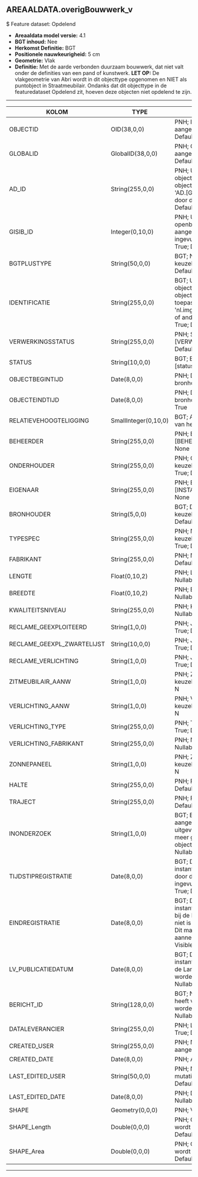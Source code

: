 ## AREAALDATA.overigBouwwerk_v

$ Feature dataset: Opdelend


* __Areaaldata model versie:__ 4.1
* __BGT inhoud:__ Nee
* __Herkomst Definitie:__ BGT
* __Positionele nauwkeurigheid:__ 5 cm
* __Geometrie:__ Vlak
* __Definitie:__ Met de aarde verbonden duurzaam bouwwerk, dat niet valt onder de definities van een pand of kunstwerk. __LET OP:__ De vlakgeometrie van Abri wordt in dit objecttype opgenomen en NIET als puntobject in Straatmeubilair. Ondanks dat dit objecttype in de featuredataset Opdelend zit, hoeven deze objecten niet opdelend te zijn.

***

|KOLOM                              |TYPE          	           |DEFINITIE|
|------                          	|----          	           |-----    |
|OBJECTID                           |OID(38,0,0)               |PNH; Intern ArcGIS Identificatienummer, aangemaakt door ArcGIS; Nullable: False; Default: None|
|GLOBALID                           |GlobalID(38,0,0)          |PNH; Global Unique Identifier,  aangemaakt door ArcGIS; Nullable: False; Default: None|
|AD_ID                              |String(255,0,0)           |PNH; Uniek identificatienummer voor het object dat onveranderlijk is zolang het object bestaat in Areaaldata: in format 'AD.[GUID]'. Dit moet worden ingevuld door de aannemer; Nullable: False; Default: None|
|GISIB_ID                           |Integer(0,10,0)           |PNH; Uniek Identificatienummer beheer openbare ruimte (GISIB), wordt aangemaakt in GISIB en mag niet worden ingevuld door de aannemer; Nullable: True; Default: None|
|BGTPLUSTYPE                        |String(50,0,0)            |BGT; Nadere type omschrijving in de BGT; keuzelijst [typeOBWVlak]; Nullable: False; Default: None|
|IDENTIFICATIE                      |String(255,0,0)           |BGT; Uniek identificatienummer voor het object dat onveranderlijk is zolang het object bestaat: bevat indien van toepassing BGT/IMKL ID in format 'nl.imgeo/imkl.bronhouderscode.LokaalID' of anders: '00000'.LokaalID; Nullable: True; Default: None|
|VERWERKINGSSTATUS                  |String(255,0,0)           |PNH; Status van de gegevens; keuzelijst [VERWERKINGSSTATUS]; Nullable: False; Default: Nieuw|
|STATUS                             |String(10,0,0)            |BGT; BGT status van het object; keuzelijst [status]; Nullable: False; Default: bestaand|
|OBJECTBEGINTIJD                    |Date(8,0,0)               |PNH; Datum waarop het object bij de bronhouder is ontstaan; Nullable: True|
|OBJECTEINDTIJD                     |Date(8,0,0)               |PNH; Datum waarop het object bij de bronhouder niet meer geldig is; Nullable: True|
|RELATIEVEHOOGTELIGGING             |SmallInteger(0,10,0)      |BGT; Aanduiding voor de relatieve hoogte van het object; Nullable: False; Default: 0|
|BEHEERDER                          |String(255,0,0)           |PNH; Beheerder van het object; keuzelijst [BEHEERDER]; Nullable: True; Default: None|
|ONDERHOUDER                        |String(255,0,0)           |PNH; Onderhouder van het object; keuzelijst [ONDERHOUDER]; Nullable: True; Default: None|
|EIGENAAR                           |String(255,0,0)           |PNH; Eigenaar van het object; keuzelijst [INSTANTIE]; Nullable: True; Default: None|
|BRONHOUDER                         |String(5,0,0)             |BGT; De bronhoudercode van het object; keuzelijst [bronhouder]; Nullable: False; Default: None|
|TYPESPEC                           |String(255,0,0)           |PNH; Nadere typering van het object; keuzelijst [typeSpecOBWVlak]; Nullable: True; Default: None|
|FABRIKANT                          |String(255,0,0)           |PNH; Naam vd Fabrikant; Nullable: True; Default: None|
|LENGTE                             |Float(0,10,2)             |PNH; Lengte in Meters, 2 decimalen; Nullable: True|
|BREEDTE                            |Float(0,10,2)             |PNH; Breedte in Meters, 2 decimalen; Nullable: True|
|KWALITEITSNIVEAU                   |String(255,0,0)           |PNH; Kwaliteitsniveau [ONDERHOUDER]; Nullable: True; Default: None|
|RECLAME_GEEXPLOITEERD              |String(1,0,0)             |PNH; Ja/Nee; keuzelijst [jaNee]; Nullable: True; Default: N|
|RECLAME_GEEXPL_ZWARTELIJST         |String(10,0,0)            |PNH; Ja/Nee; keuzelijst [jaNee]; Nullable: True; Default: N|
|RECLAME_VERLICHTING                |String(1,0,0)             |PNH; Ja/Nee; keuzelijst [jaNee]; Nullable: True; Default: N|
|ZITMEUBILAIR_AANW                  |String(1,0,0)             |PNH; Zitmeubilair aanwezig Ja/Nee; keuzelijst [jaNee]; Nullable: True; Default: N|
|VERLICHTING_AANW                   |String(1,0,0)             |PNH; Verlichting aanwezig Ja/Nee; keuzelijst [jaNee]; Nullable: True; Default: N|
|VERLICHTING_TYPE                   |String(255,0,0)           |PNH; Type verlichting (led/../); Nullable: True; Default: None|
|VERLICHTING_FABRIKANT              |String(255,0,0)           |PNH; Naam van de verlichtingsfabrikant; Nullable: True; Default: None|
|ZONNEPANEEL                        |String(1,0,0)             |PNH; Zonnepaneel aanwezig Ja/Nee; keuzelijst [jaNee]; Nullable: True; Default: N|
|HALTE                              |String(255,0,0)           |PNH; FK naar halte_v; Nullable: True; Default: None|
|TRAJECT                            |String(255,0,0)           |PNH; FK naar traject_v; Nullable: True; Default: None|
|INONDERZOEK                        |String(1,0,0)             |BGT; Een aanduiding waarmee wordt aangegeven dat een onderzoek wordt uitgevoerd naar de juistheid van een of meer gegevens van het betreffende object: Ja/Nee; keuzelijst [jaNee]; Nullable: False; Default: N; Visible:No|
|TIJDSTIPREGISTRATIE                |Date(8,0,0)               |BGT; Datum en tijdstip waarop deze instantie van het object is opgenomen door de bronhouder. Dit mag niet worden ingevuld door de aannemer; Nullable: True; Default: None; Visible:No|
|EINDREGISTRATIE                    |Date(8,0,0)               |BGT; Datum en tijdstip waarop deze instantie van het object niet meer geldig is bij de bronhouder. Wanneer deze waarde niet is ingevuld is de instantie nog geldig. Dit mag niet worden ingevuld door de aannemer; Nullable: True; Default: None; Visible:No|
|LV_PUBLICATIEDATUM                 |Date(8,0,0)               |BGT; Datum en tijdstip waarop deze instantie van het object is opgenomen in de Landelijke Voorziening. Dit mag niet worden ingevuld door de aannemer; Nullable: True; Default: None; Visible:No|
|BERICHT_ID                         |String(128,0,0)           |BGT; Nummer van het bericht dat PNH heeft verzonden naar LV. Dit mag niet worden ingevuld door de aannemer; Nullable: True; Default: None; Visible:No|
|DATALEVERANCIER                    |String(255,0,0)           |PNH; Leverancier van de data; Nullable: True; Default: None|
|CREATED_USER                       |String(255,0,0)           |PNH; Naam van gebruiker die de rij heeft aangemaakt; Nullable: True; Default: None|
|CREATED_DATE                       |Date(8,0,0)               |PNH; Aanmaakdatum; Nullable: True|
|LAST_EDITED_USER                   |String(50,0,0)            |PNH; Naam van gebruiker die de laatste mutatie heeft doorgevoerd; Nullable: True; Default: None|
|LAST_EDITED_DATE                   |Date(8,0,0)               |PNH; Datum van de laatste mutatie; Nullable: True|
|SHAPE                              |Geometry(0,0,0)           |PNH; Vlak|
|SHAPE_Length                       |Double(0,0,0)             |PNH; Omtrek in meters, 5 decimalen. Dit wordt automatisch gevuld; Nullable: False; Default: None|
|SHAPE_Area                         |Double(0,0,0)             |PNH; Oppervlakte in m2, 5 decimalen. Dit wordt automatisch gevuld; Nullable: False; Default: None|



***
